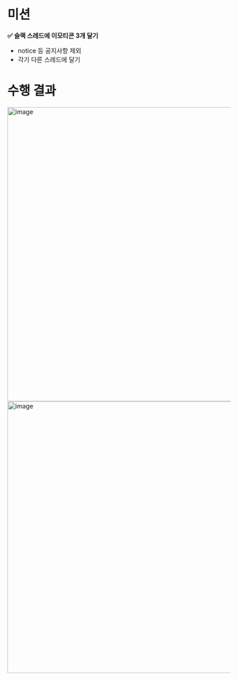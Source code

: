 # 미션

**✅ 슬랙 스레드에 이모티콘 3개 달기**

- notice 등 공지사항 제외
- 각기 다른 스레드에 달기

# 수행 결과

<img width="664" alt="image" src="https://github.com/user-attachments/assets/f00c4182-8e7f-4400-8ebf-27a72c276b5f">

<img width="613" alt="image" src="https://github.com/user-attachments/assets/2736e1db-d736-4f10-9d70-229db84776c4">

